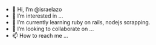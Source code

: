 - 👋 Hi, I’m @israelazo
- 👀 I’m interested in ...
- 🌱 I’m currently learning ruby on rails, nodejs scrapping. 
- 💞️ I’m looking to collaborate on ...
- 📫 How to reach me ...

<!---
israelazo/israelazo is a ✨ special ✨ repository because its `README.md` (this file) appears on your GitHub profile.
You can click the Preview link to take a look at your changes.
--->
